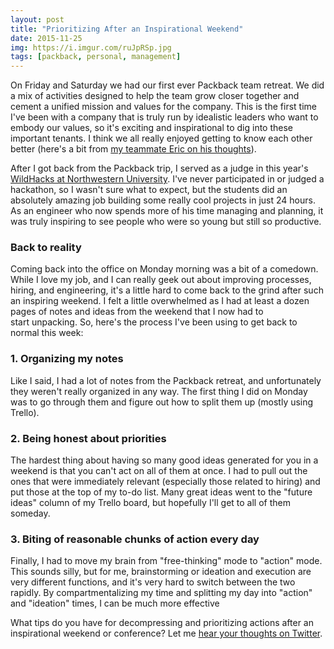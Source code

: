 ```yaml
---
layout: post
title: "Prioritizing After an Inspirational Weekend"
date: 2015-11-25
img: https://i.imgur.com/ruJpRSp.jpg
tags: [packback, personal, management]
---
```

On Friday and Saturday we had our first ever Packback team retreat. We did a mix of activities designed to help the team grow closer together and cement a unified mission and values for the company. This is the first time I've been with a company that is truly run by idealistic leaders who want to embody our values, so it's exciting and inspirational to dig into these important tenants. I think we all really enjoyed getting to know each other better (here's a bit from [my teammate Eric on his thoughts](https://www.facebook.com/BinarySentinel/posts/10208324567858938?pnref=story)).

After I got back from the Packback trip, I served as a judge in this year's [WildHacks at Northwestern University](http://wildhacks.org/). I've never participated in or judged a hackathon, so I wasn't sure what to expect, but the students did an absolutely amazing job building some really cool projects in just 24 hours. As an engineer who now spends more of his time managing and planning, it was truly inspiring to see people who were so young but still so productive.

### Back to reality

Coming back into the office on Monday morning was a bit of a comedown. While I love my job, and I can really geek out about improving processes, hiring, and engineering, it's a little hard to come back to the grind after such an inspiring weekend. I felt a little overwhelmed as I had at least a dozen pages of notes and ideas from the weekend that I now had to start unpacking. So, here's the process I've been using to get back to normal this week: 

### 1. Organizing my notes

Like I said, I had a lot of notes from the Packback retreat, and unfortunately they weren't really organized in any way. The first thing I did on Monday was to go through them and figure out how to split them up (mostly using Trello).

### 2. Being honest about priorities

The hardest thing about having so many good ideas generated for you in a weekend is that you can't act on all of them at once. I had to pull out the ones that were immediately relevant (especially those related to hiring) and put those at the top of my to-do list. Many great ideas went to the "future ideas" column of my Trello board, but hopefully I'll get to all of them someday.

### 3. Biting of reasonable chunks of action every day

Finally, I had to move my brain from "free-thinking" mode to "action" mode. This sounds silly, but for me, brainstorming or ideation and execution are very different functions, and it's very hard to switch between the two rapidly. By compartmentalizing my time and splitting my day into "action" and "ideation" times, I can be much more effective

What tips do you have for decompressing and prioritizing actions after an inspirational weekend or conference? Let me [hear your thoughts on Twitter](http://www.twitter.com/karllhughes).
